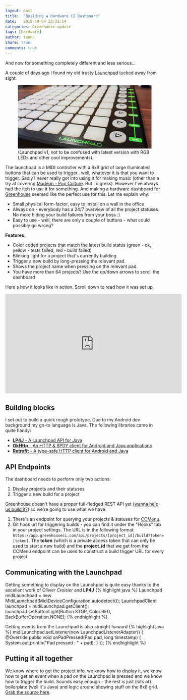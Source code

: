 ```yaml
---
layout: post
title:  "Building a Hardware CI Dashboard"
date:   2015-10-04 23:21:14
categories: Greenhouse update
tags: [hardware]
author: tauno
share: true
comments: true
---
```


And now for something completely different and less serious...  

A couple of days ago I found my old trusty [Launchpad](http://global.novationmusic.com/launch/launchpad) tucked away from sight.
<!--more-->
<figure>
  <a data-lightbox="itunes" href="/assets/launchpad-intro.jpg">
    <img class="post-img" src="/assets/launchpad-intro.jpg"/>
  </a>
  <figcaption>(Launchpad v1, not to be confused with latest version with RGB LEDs and other cool improvements).</figcaption>
</figure>

The launchpad is a MIDI controller with a 8x8 grid of large illuminated buttons that can be used to trigger.. well, whatever it is that you want to trigger. Sadly I never really got into using it for making music (other than a try at covering [Madeon - Pop Culture](https://www.youtube.com/watch?v=lTx3G6h2xyA). But I digress). However I've always had the itch to use it for something. And making a hardware dashboard for [Greenhouse](http://greenhouseci.com) seemed like the perfect use for this. Let me explain why:

* Small physical form-factor, easy to install on a wall in the office
* Always on - everybody has a 24/7 overview of all the project statuses. No more hiding your build failures from your boss :)
* Easy to use - well, there are only a couple of buttons - what could possibly go wrong?

**Features:**

* Color coded projects that match the latest build status (green - ok, yellow - tests failed, red - build failed)
* Blinking light for a project that's currently building
* Trigger a new build by long-pressing the relevant pad.
* Shows the project name when pressing on the relevant pad.
* You have more than 64 projects? Use the up/down arrows to scroll the dashboard

Here's how it looks like in action. Scroll down to read how it was set up.

<iframe width="560" height="315" src="https://www.youtube.com/embed/7IMa_EKNzI4" frameborder="0" allowfullscreen></iframe>

## Building blocks
I set out to build a quick rough prototype. Due to my Android dev background my go-to language is Java. The following libraries came in quite handy:

* [**LP4J** - A Launchpad API for Java](https://github.com/OlivierCroisier/LP4J)
* [**OkHttp** - An HTTP & SPDY client for Android and Java applications](http://square.github.io/okhttp/)
* [**Retrofit** - A type-safe HTTP client for Android and Java](http://square.github.io/retrofit/)

## API Endpoints
The dashboard needs to perform only two actions:

1. Display projects and their statuses
2. Trigger a new build for a project

Greenhouse doesn't have a proper full-fledged REST API yet ([wanna help us build it?](http://greenhouseci.com/careers.html)) so we're going to use what we have.

1. There's an endpoint for querying your projects & statuses for [CCMenu](http://blog.greenhouseci.com/greenhouse/update/ccmenu-support/).
2. Git hook url for triggering builds - you can find it under the "Hooks" tab in your project settings.
The URL is in the following format: `https://app.greenhouseci.com/api/projects/[project_id]/build?token=[token]`. The **token** (which is a private access token that can only be used to start a new build) and the **project_id** that we get from the CCMenu endpoint can be used to construct a build trigger URL for every project.

## Communicating with the Launchpad
Getting something to display on the Launchpad is quite easy thanks to the excellent work of *Olivier Croisier* and **LP4J**
{% highlight java %}
Launchpad midiLaunchpad = new MidiLaunchpad(MidiDeviceConfiguration.autodetect());
LaunchpadClient launchpad = midiLaunchpad.getClient();
launchpad.setButtonLight(Button.STOP, Color.RED, BackBufferOperation.NONE);
{% endhighlight %}

Getting events from the Launchpad is also straight forward
{% highlight java %}
midiLaunchpad.setListener(new LaunchpadListenerAdapter() {
  @Override
  public void onPadPressed(Pad pad, long timestamp) {
    System.out.println("Pad pressed : " + pad);
  }
});
{% endhighlight %}

## Putting it all together
We know where to get the project info, we know how to display it, we know how to get an event when a pad on the Launchpad is pressed and we know how to trigger the build. Sounds easy enough - the rest is just (lots of) boilerplate (well it's Java) and logic around showing stuff on the 8x8 grid. [Grab the source here](https://github.com/tauntz/greenhouse-launchpad).
<!--more-->
